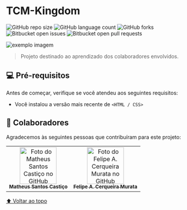 # TCM-Kingdom

<!---Esses são exemplos. Veja https://shields.io para outras pessoas ou para personalizar este conjunto de escudos. Você pode querer incluir dependências, status do projeto e informações de licença aqui--->

![GitHub repo size](https://img.shields.io/github/repo-size/Matheus767/TCM-Kingdom?style=for-the-badge)
![GitHub language count](https://img.shields.io/github/languages/count/Matheus767/TCM-Kingdom?style=for-the-badge)
![GitHub forks](https://img.shields.io/github/forks/Matheus767/TCM-Kingdom?style=for-the-badge)
![Bitbucket open issues](https://img.shields.io/bitbucket/issues/Matheus767/TCM-Kingdom?style=for-the-badge)
![Bitbucket open pull requests](https://img.shields.io/bitbucket/pr-raw/Matheus767/TCM-Kingdom?style=for-the-badge)

<img src="#" alt="exemplo imagem">

> Projeto destinado ao aprendizado dos colaboradores envolvidos.


## 💻 Pré-requisitos

Antes de começar, verifique se você atendeu aos seguintes requisitos:
<!---Estes são apenas requisitos de exemplo. Adicionar, duplicar ou remover conforme necessário--->
* Você instalou a versão mais recente de `<HTML / CSS>`


## 🤝 Colaboradores

Agradecemos às seguintes pessoas que contribuíram para este projeto:

<table>
  <tr>
    <td align="center">
      <a href="https://github.com/Matheus767">
        <img src="https://avatars.githubusercontent.com/u/62734383?v=4" width="100px;" alt="Foto do Matheus Santos Castiço no GitHub"/><br>
        <sub>
          <b>Matheus Santos Castiço</b>
        </sub>
      </a>
    </td>
    <td align="center">
      <a href="https://github.com/Muratawga">
        <img src="https://avatars.githubusercontent.com/u/61884450?v=4" width="100px;" alt="Foto do Felipe A. Cerqueira Murata no GitHub"/><br>
        <sub>
          <b>Felipe A. Cerqueira Murata</b>
        </sub>
      </a>
    </td>
  </tr>
</table>

[⬆ Voltar ao topo](#TCM-Kingdom)<br>
